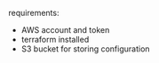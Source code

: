 requirements:

- AWS account and token
- terraform installed
- S3 bucket for storing configuration


